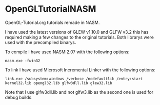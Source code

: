 OpenGLTutorialNASM
==================

OpenGL-Tutorial.org tutorials remade in NASM.

I have used the latest versions of GLEW v1.10.0 and GLFW v3.2 this has required making a few changes to the original tutorials. Both librarys were used with the precompiled binarys.

To compile I have used NASM 2.07 with the following options: 
```
nasm.exe -fwin32
```
To link I have used Microsoft Incremental Linker with the following options: 
```
link.exe /subsystem:windows /verbose /nodefaultlib /entry:start kernel32.lib opengl32.lib glfw3dll.lib glew32.lib
```
Note that I use glfw3dll.lib and not glfw3.lib as the second one is used for debug builds.
